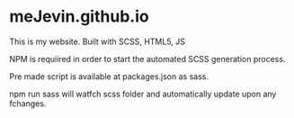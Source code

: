 # meJevin.github.io
This is my website. Built with SCSS, HTML5, JS

NPM is requiired in order to start the automated SCSS generation process.

Pre made script is available at packages.json as sass.

npm run sass will watfch scss folder and automatically update upon any fchanges.

